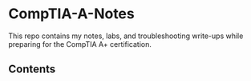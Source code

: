 # CompTIA-A-Notes

This repo contains my notes, labs, and troubleshooting write-ups while preparing for the CompTIA A+ certification.

## Contents
